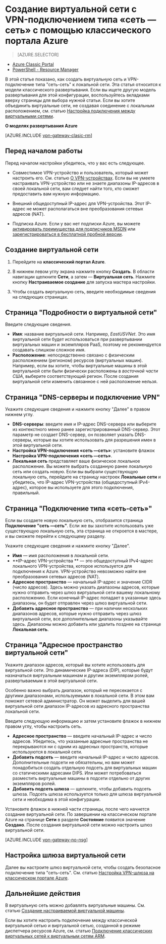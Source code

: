 <properties
   pageTitle="Создание виртуальной сети с VPN-подключением типа «сеть-сеть» к шлюзу с помощью классического портала Azure | Microsoft Azure"
   description="Создание виртуальной сети с VPN-подключением типа «сеть — сеть» к шлюзу для распределенных и гибридных конфигураций, использующих классическую модель развертывания."
   services="vpn-gateway"
   documentationCenter=""
   authors="cherylmc"
   manager="carolz"
   editor=""
   tags="azure-service-management"/>

<tags
   ms.service="vpn-gateway"
   ms.devlang="na"
   ms.topic="hero-article"
   ms.tgt_pltfrm="na"
   ms.workload="infrastructure-services"
   ms.date="12/14/2015"
   ms.author="cherylmc"/>

# Создание виртуальной сети с VPN-подключением типа «сеть — сеть» с помощью классического портала Azure

> [AZURE.SELECTOR]
- [Azure Classic Portal](vpn-gateway-site-to-site-create.md)
- [PowerShell - Resource Manager](vpn-gateway-create-site-to-site-rm-powershell.md)

В этой статье показано, как создать виртуальную сеть и VPN-подключение типа "сеть-сеть" к локальной сети. Эта статья относится к модели классического развертывания. Если вы ищете другую модель развертывания для этой конфигурации, воспользуйтесь вкладками вверху страницы для выбора нужной статьи. Если вы хотите объединить виртуальные сети, не создавая соединение с локальным расположением, см. статью [Настройка подключения между виртуальными сетями](virtual-networks-configure-vnet-to-vnet-connection.md).

**О моделях развертывания Azure**

[AZURE.INCLUDE [vpn-gateway-clasic-rm](../../includes/vpn-gateway-classic-rm-include.md)]
 
## Перед началом работы

Перед началом настройки убедитесь, что у вас есть следующее.

- Совместимое VPN-устройство и пользователь, который может настроить его. См. статью [О VPN-устройствах](vpn-gateway-about-vpn-devices.md). Если вы не умеете настраивать VPN-устройство или не знаете диапазоны IP-адресов в своей локальной сети, вам следует найти того, кто сможет предоставить вам нужную информацию.

-  Внешний общедоступный IP-адрес для VPN-устройства. Этот IP-адрес не может располагаться вне преобразования сетевых адресов (NAT).

- Подписка Azure. Если у вас нет подписки Azure, вы можете [активировать преимущества для подписчиков MSDN](https://azure.microsoft.com/pricing/member-offers/msdn-benefits-details/) или [зарегистрироваться в бесплатной пробной версии](https://azure.microsoft.com/pricing/free-trial/).


## Создание виртуальной сети

1. Перейдите на **классический портал Azure**.

2. В нижнем левом углу экрана нажмите кнопку **Создать**. В области навигации щелкните **Сети**, а затем — **Виртуальная сеть**. Нажмите кнопку **Настраиваемое создание** для запуска мастера настройки.

3. Чтобы создать виртуальную сеть, введите необходимые сведения на следующих страницах.

## Страница "Подробности о виртуальной сети"

Введите следующие сведения.

- **Имя**: название виртуальной сети. Например, *EastUSVNet*. Это имя виртуальной сети будет использоваться при развертывании виртуальных машин и экземпляров PaaS, поэтому не рекомендуется создавать слишком сложное имя.
- **Расположение**: непосредственно связано с физическим расположением (регионом) ресурсов (виртуальных машин). Например, если вы хотите, чтобы виртуальные машины в этой виртуальной сети были физически расположены в *восточной части США*, выберите соответствующий регион. После создания виртуальной сети изменить связанное с ней расположение нельзя.

## Страница "DNS-серверы и подключение VPN"

Укажите следующие сведения и нажмите кнопку "Далее" в правом нижнем углу.

- **DNS-серверы**: введите имя и IP-адрес DNS-сервера или выберите из контекстного меню ранее зарегистрированный DNS-сервер. Этот параметр не создает DNS-сервер, он позволяет указать DNS-серверы, которые вы хотите использовать для разрешения имен в этой виртуальной сети.
- **Настройка VPN-подключения «сеть —сеть»**: установите флажок **Настройка VPN-подключения «сеть —сеть»**.
- **Локальная сеть** представляет ваше физическое локальное расположение. Вы можете выбрать созданную ранее локальную сеть или создать новую. Если вы выбрали существующую локальную сеть, перейдите на страницу настроек **Локальные сети** и убедитесь, что IP-адрес VPN-устройства (общедоступный IPv4-адрес), которое вы используете для этого подключения, правильный.

## Страница "Подключение типа «сеть-сеть»"

Если вы создаете новую локальную сеть, отобразится страница **Подключение "сеть —сеть"**. Если же вы захотите использовать уже существующую локальную сеть, эта страница не откроется в мастере, и вы сможете перейти к следующему разделу.

Укажите следующие сведения и нажмите кнопку "Далее".

- 	**Имя** — имя расположения в локальной сети.
- 	**IP-адрес VPN-устройства ** — это общедоступный IPv4-адрес локального VPN-устройства, которое используется для подключения к Azure. VPN-устройство невозможно найти вне преобразования сетевых адресов (NAT).
- 	**Адресное пространство** — начальный IP-адрес и значение CIDR (число адресов). Здесь можно указать диапазоны адресов, которые нужно отправить через шлюз виртуальной сети вашему локальному расположению. Если конечный IP-адрес попадает в указанные здесь диапазоны, он будет отправлен через шлюз виртуальной сети.
- 	**Добавить адресное пространство** — при наличии нескольких диапазонов адресов, которые нужно отправить через шлюз виртуальной сети, все дополнительные диапазоны указывайте здесь. Диапазоны можно добавить или удалить позднее на странице **Локальная сеть**.

## Страница "Адресное пространство виртуальной сети"

Укажите диапазон адресов, который вы хотите использовать для виртуальной сети. Это динамические IP-адреса (DIP), которые будут назначаться виртуальным машинам и другим экземплярам ролей, развертываемым в этой виртуальной сети.

Особенно важно выбрать диапазон, который не пересекается с другими диапазонами, используемыми в локальной сети. В этом вам поможет сетевой администратор. Он может выделить для вашей виртуальной сети диапазон IP-адресов из адресного пространства локальной сети.

Введите следующую информацию и затем установите флажок в нижнем правом углу, чтобы настроить сеть.

- **Адресное пространство** — введите начальный IP-адрес и число адресов. Убедитесь, что указанные адресные пространства не перекрываются ни с одним из адресных пространств, которые используются в локальной сети.
- **Добавить подсеть** — введите начальный IP-адрес и число адресов. Дополнительные подсети не обязательны, но вам может понадобиться создать отдельную подсеть для виртуальных машин со статическими адресами DIPS. Или может потребоваться разместить виртуальные машины в подсети отдельно от других экземпляров ролей.
- **Добавить подсеть шлюза** — щелкните, чтобы добавить подсеть шлюза. Подсеть шлюза используется только для шлюза виртуальной сети и необходима в этой конфигурации.

Установите флажок в нижней части страницы, после чего начнется создание виртуальной сети. По завершении на классическом портале Azure на странице **Сети** в разделе **Состояние** появится значение **Создано**. После создания виртуальной сети можно настроить шлюз виртуальной сети.

[AZURE.INCLUDE [vpn-gateway-no-nsg](../../includes/vpn-gateway-no-nsg-include.md)]

## Настройка шлюза виртуальной сети

Далее вы настроите шлюз виртуальной сети, чтобы создать безопасное подключение типа "сеть-сеть". См. статью [Настройка VPN-шлюза на классическом портале Azure](vpn-gateway-configure-vpn-gateway-mp.md).

## Дальнейшие действия

В виртуальную сеть можно добавлять виртуальные машины. См. статью [Создание настраиваемой виртуальной машины](../virtual-machines/virtual-machines-create-custom.md).

Если вы хотите настроить подключение между классической виртуальной сетью и виртуальной сетью, созданной в режиме диспетчера ресурсов Azure, см. статью [Подключение классических виртуальных сетей к виртуальным сетям ARM](../virtual-network/virtual-networks-arm-asm-s2s-howto.md).

<!---HONumber=AcomDC_0128_2016-->